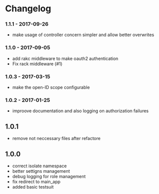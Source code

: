 # Changelog
### 1.1.1 -  2017-09-26
* make usage of controller concern simpler and allow better overwrites

### 1.1.0 -  2017-09-05
* add rakc middleware to make oauth2 authentication
* Fix rack middleware (#1)

### 1.0.3 -  2017-03-15
* make the open-ID scope configurable

### 1.0.2 -  2017-01-25
* improove documentation and also logging on authorization failures

## 1.0.1
* remove not neccessary files after refactore

## 1.0.0
* correct isolate namespace
* better settigns management
* debug logging for role management
* fix redirect to main_app
* added basic testsuit
